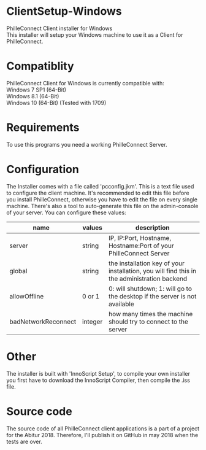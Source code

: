 # ClientSetup-Windows
PhilleConnect Client installer for Windows  
This installer will setup your Windows machine to use it as a Client for PhilleConnect.

# Compatiblity
PhilleConnect Client for Windows is currently compatible with:  
Windows 7 SP1 (64-Bit)  
Windows 8.1 (64-Bit)  
Windows 10 (64-Bit) (Tested with 1709)

# Requirements
To use this programs you need a working PhilleConnect Server.

# Configuration
The Installer comes with a file called 'pcconfig.jkm'. This is a text file used to configure the client machine. It's recommended to edit this file before you install PhilleConnect, otherwise you have to edit the file on every single machine. There's also a tool to auto-generate this file on the admin-console of your server.
You can configure these values:  

| name                 | values    | description |
| -------------------- | --------- | ----------- |
| server               | string    | IP, IP:Port, Hostname, Hostname:Port of your PhilleConnect Server |
| global               | string    | the installation key of your installation, you will find this in the administration backend |
| allowOffline         | 0 or 1    | 0: will shutdown; 1: will go to the desktop if the server is not available |
| badNetworkReconnect  | integer   | how many times the machine should try to connect to the server |

# Other
The installer is built with 'InnoScript Setup', to compile your own installer you first have to download the InnoScript Compiler, then compile the .iss file.

# Source code
The source code of all PhilleConnect client applications is a part of a project for the Abitur 2018. Therefore, I'll publish it on GitHub in may 2018 when the tests are over.
